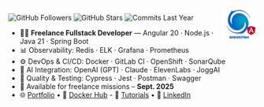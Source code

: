 <img src="./ui/ganatan-about-github.png" align="right" width="70" height="70" alt="logo ganatan">

![GitHub Followers](https://img.shields.io/badge/Followers-437-blue?style=flat-square&logo=github)
![GitHub Stars](https://img.shields.io/badge/★%20Stars-1.5k-blue?style=flat-square&logo=github)
![Commits Last Year](https://img.shields.io/badge/Commits-1671-blue?style=flat-square&logo=git)

- 🧑‍💻 **Freelance Fullstack Developer** — Angular 20 · Node.js · Java 21 · Spring Boot  
- 📊 Observability: Redis · ELK · Grafana · Prometheus  
- ⚙️ DevOps & CI/CD: Docker · GitLab CI · OpenShift · SonarQube  
- 🤖 AI Integration: OpenAI (GPT) · Claude · ElevenLabs · JoggAI  
- 🧪 Quality & Testing: Cypress · Jest · Postman · Swagger
- 📅 Available for freelance missions – **Sept. 2025**  
- 🌐 [Portfolio](https://www.ganatan.com) • 🐳 [Docker Hub](https://hub.docker.com/u/ganatan)  - 📘 [Tutorials](https://www.ganatan.com/en/tutorials) • 💼 [LinkedIn](https://www.linkedin.com/in/dannyganatan)
